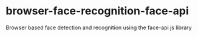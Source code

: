 # browser-face-recognition-face-api
Browser based face detection and recognition using the face-api js library
